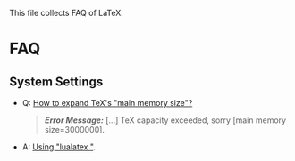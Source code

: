 This file collects FAQ of LaTeX.

# FAQ

## System Settings

- Q: [How to expand TeX's "main memory size"?](http://tex.stackexchange.com/q/7953/23098)

  > ***Error Message:*** [...] TeX capacity exceeded, sorry [main memory size=3000000].

- A: [Using "lualatex <file>"](http://tex.stackexchange.com/a/28833/23098).

